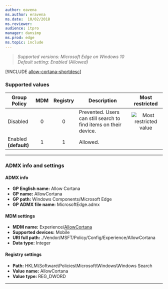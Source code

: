 ```yaml
---
author: eavena
ms.author: eravena
ms.date:  10/02/2018
ms.reviewer: 
audience: itpromanager: dansimp
ms.prod: edge
ms.topic: include
---
```


<!-- ## Allow Cortana -->
>*Supported versions: Microsoft Edge on Windows 10*<br>
>*Default setting:  Enabled (Allowed)*

[!INCLUDE [allow-cortana-shortdesc](../shortdesc/allow-cortana-shortdesc.md)]

### Supported values

|       Group Policy       | MDM | Registry |                           Description                            |                 Most restricted                  |
|--------------------------|:---:|:--------:|------------------------------------------------------------------|:------------------------------------------------:|
|         Disabled         |  0  |    0     | Prevented. Users can still search to find items on their device. | ![Most restricted value](../images/check-gn.png) |
| Enabled<br>**(default)** |  1  |    1     |                             Allowed.                             |                                                  |

---

### ADMX info and settings

#### ADMX info
- **GP English name:** Allow Cortana
- **GP name:** AllowCortana
- **GP path:** Windows Components/Microsoft Edge
- **GP ADMX file name:** MicrosoftEdge.admx

#### MDM settings 
- **MDM name:** Experience/[AllowCortana](/windows/client-management/mdm/policy-csp-experience#experience-allowcortana)
- **Supported devices:** Mobile
- **URI full path:** ./Vendor/MSFT/Policy/Config/Experience/AllowCortana 
- **Data type:** Integer

#### Registry settings 
- **Path:** HKLM\Software\Policies\Microsoft\Windows\Windows Search
- **Value name:** AllowCortana
- **Value type:** REG_DWORD 

<hr>